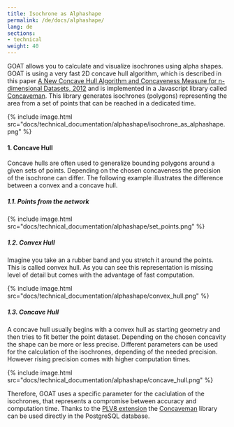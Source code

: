 ```yaml
---
title: Isochrone as Alphashape
permalink: /de/docs/alphashape/
lang: de
sections:
- technical
weight: 40
---
```


GOAT allows you to calculate and visualize isochrones using alpha shapes. GOAT is using a very fast 2D concave hull algorithm, which is described in this paper  [A New Concave Hull Algorithm and Concaveness Measure for n-dimensional Datasets, 2012](https://journal.iis.sinica.edu.tw/paper/1/100295-3.pdf?cd=2217EEBB7C44EDA26) and is implemented in a Javascript library called [Concaveman](https://github.com/mapbox/concaveman). This library generates isochrones (polygons) representing the area from a set of points that can be reached in a dedicated time.

<td> {% include image.html src="docs/technical_documentation/alphashape/isochrone_as_alphashape.png" %} </td>

#### 1. Concave Hull
Concave hulls are often used to generalize bounding polygons around a given sets of points. Depending on the chosen concaveness the precision of the isochrone can differ. The following example illustrates the difference between a convex and a concave hull. 

##### 1.1. Points from the network
<td> {% include image.html src="docs/technical_documentation/alphashape/set_points.png" %} </td>

##### 1.2. Convex Hull 
Imagine you take an a rubber band and you stretch it around the points. This is called convex hull. As you can see this representation is missing level of detail but comes with the advantage of fast computation. 
<td> {% include image.html src="docs/technical_documentation/alphashape/convex_hull.png" %} </td>

##### 1.3. Concave Hull
A concave hull usually begins with a convex hull as starting geometry and then tries to fit better the point dataset. Depending on the chosen concavity the shape can be more or less precise. Different parameters can be used for the calculation of the isochrones, depending of the needed precision. However rising precision comes with higher computation times. 
<td> {% include image.html src="docs/technical_documentation/alphashape/concave_hull.png" %} </td>

Therefore, GOAT uses a specific parameter for the caclulation of the isochrones, that represents a compromise between accuracy and computation time. Thanks to the [PLV8 extension](https://github.com/plv8/plv8) the [Concaveman](https://github.com/mapbox/concaveman) library can be used directly in the PostgreSQL database.
